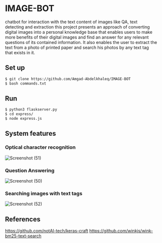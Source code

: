 # IMAGE-BOT
chatbot for interaction with the text content of images like QA, text detecting and extraction this project presents an approach of converting digital images into a personal knowledge base that enables users to make more benefits of their digital images and find an answer for any relevant questions of its contained information. It also enables the user to extract the text from a photo of printed paper and search his photos by any text tag that exists in it.


## Set up 
```bash
$ git clone https://github.com/Amgad-Abdelkhaleq/IMAGE-BOT
$ bash commands.txt
```
## Run 
```bash
$ python3 flaskserver.py
$ cd express/
$ node express.js
```


## System features
### Optical character recognition
![Screenshot (51)](https://user-images.githubusercontent.com/36202618/80548389-1e644980-89bb-11ea-99b6-1e41f49e3f0c.png)






### Question Answering
![Screenshot (50)](https://user-images.githubusercontent.com/36202618/80548169-89f9e700-89ba-11ea-9247-848fa72a2491.png)




### Searching images with text tags
![Screenshot (52)](https://user-images.githubusercontent.com/36202618/80548525-6f743d80-89bb-11ea-81a1-305ba9a21c90.png)

## References
https://github.com/notAI-tech/keras-craft 
https://github.com/winkjs/wink-bm25-text-search

